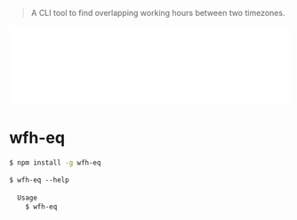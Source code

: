 > A CLI tool to find overlapping working hours between two timezones.

<p align="center">
  <img src="./terminal.svg">
</p>

# wfh-eq

```bash
$ npm install -g wfh-eq
```

```
$ wfh-eq --help

  Usage
    $ wfh-eq
```
